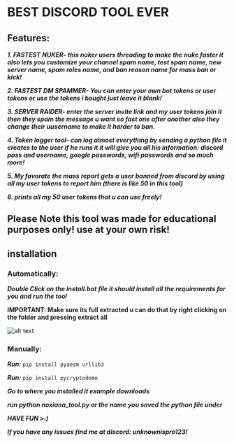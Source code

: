 # BEST DISCORD TOOL EVER



## Features:


***1. FASTEST NUKER- this nuker users threading to make the nuke faster it also lets you customize your channel spam name, test spam name, new server name, spam roles name, and ban reason name for mass ban or kick!***

***2. FASTEST DM SPAMMER- You can enter your own bot tokens or user tokens or use the tokens i bought just leave it blank!***

***3. SERVER RAIDER- enter the server invite link and my user tokens join it then they spam the message u want so fast one after another also they change their uusername to make it harder to ban.***

***4. Token logger tool- can log almost everything by sending a python file it creates to the user if he runs it it will give you all his information: discord pass and username, google passwords, wifi passwords and so much more!***

***5. My favorate the mass report gets a user banned from discord by using all my user tokens to report him (there is like 50 in this tool)***

***6. prints all my 50 user tokens that u can use freely!***

## Please Note this tool was made for educational purposes only! use at your own risk!


## installation
  ### **Automatically:**
  
   
   ***Double Click on the install.bat file it should install all the requirements for you and run the tool***

   **IMPORTANT: Make sure its full extracted u can do that by right clicking on the folder and pressing extract all**

   ![alt text](https://www.google.com/imgres?q=extract%20a%20zip%20file&imgurl=https%3A%2F%2Fb2024479.smushcdn.com%2F2024479%2Fwp-content%2Fuploads%2F2019%2F12%2FHow-to-extract-a-ZIP-File-on-Windows-10.jpg%3Flossy%3D1%26strip%3D1%26webp%3D1&imgrefurl=https%3A%2F%2Fwww.hellotech.com%2Fguide%2Ffor%2Fhow-to-open-a-zip-file-windows-mac-iphone-android&docid=icilr-5vRUiGQM&tbnid=CuMPfxti-_3kAM&vet=12ahUKEwi25sun7c6GAxVxIDQIHd62ClgQM3oECGIQAA..i&w=513&h=468&hcb=2&ved=2ahUKEwi25sun7c6GAxVxIDQIHd62ClgQM3oECGIQAA)
  
  ### **Manually:**
  
   
   ***Run:*** ```pip install pyaesm urllib3```
    
   ***Run:*** ```pip install pycryptodome```
    
   ***Go to where you installed it example downloads***
    
   ***run python noxiana_tool.py or the name you saved the python file under***

***HAVE FUN >:)***


***If you have any issues find me at discord: unknownispro123!***
